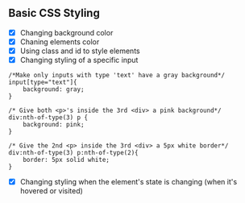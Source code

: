 ## Basic CSS Styling

-[x] Changing background color
-[x] Chaning elements color
-[x] Using class and id to style elements
-[x] Changing styling of a specific input

```
/*Make only inputs with type 'text' have a gray background*/
input[type="text"]{
	background: gray;
}

/* Give both <p>'s inside the 3rd <div> a pink background*/
div:nth-of-type(3) p {
	background: pink;
}

/* Give the 2nd <p> inside the 3rd <div> a 5px white border*/
div:nth-of-type(3) p:nth-of-type(2){
	border: 5px solid white;
}
```

-[x] Changing styling when the element's state is changing (when it's hovered or visited)

